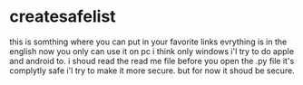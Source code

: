 # createsafelist
this is somthing where you can put in your favorite links evrything is in the english now you only can use it on pc i think only windows i'l try to do apple and android to. i shoud read the read me file before you open the .py file it's complytly safe i'l try to make it more secure. but for now it shoud be secure.
